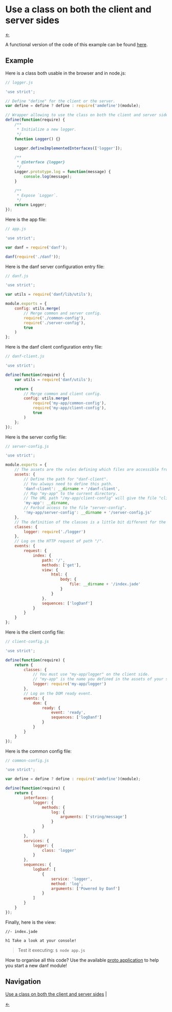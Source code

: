 Use a class on both the client and server sides
===============================================

[←](index.md)

A functional version of the code of this example can be found [here](../../test/functional/example/client-server-class).

Example
-------

Here is a class both usable in the browser and in node.js:

```javascript
// logger.js

'use strict';

// Define "define" for the client or the server.
var define = define ? define : require('amdefine')(module);

// Wrapper allowing to use the class on both the client and server sides.
define(function(require) {
    /**
     * Initialize a new logger.
     */
    function Logger() {}

    Logger.defineImplementedInterfaces(['logger']);

    /**
     * @interface {logger}
     */
    Logger.prototype.log = function(message) {
        console.log(message);
    }

    /**
     * Expose `Logger`.
     */
    return Logger;
});
```

Here is the app file:

```javascript
// app.js

'use strict';

var danf = require('danf');

danf(require('./danf'));
```

Here is the danf server configuration entry file:

```javascript
// danf.js

'use strict';

var utils = require('danf/lib/utils');

module.exports = {
    config: utils.merge(
        // Merge common and server config.
        require('./common-config'),
        require('./server-config'),
        true
    )
};
```

Here is the danf client configuration entry file:

```javascript
// danf-client.js

'use strict';

define(function(require) {
    var utils = require('danf/utils');

    return {
        // Merge common and client config.
        config: utils.merge(
            require('my-app/common-config'),
            require('my-app/client-config'),
            true
        )
    };
});
```

Here is the server config file:

```javascript
// server-config.js

'use strict';

module.exports = {
    // The assets are the rules defining which files are accessible from HTTP requests.
    assets: {
        // Define the path for "danf-client".
        // You always need to define this path.
        'danf-client': __dirname + '/danf-client',
        // Map "my-app" to the current directory.
        // The URL path "/my-app/client-config" will give the file "client-config.js".
        'my-app': __dirname,
        // Forbid access to the file "server-config".
        '!my-app/server-config': __dirname + '/server-config.js'
    },
    // The definition of the classes is a little bit different for the client and the server.
    classes: {
        logger: require('./logger')
    },
    // Log on the HTTP request of path "/".
    events: {
        request: {
            index: {
                path: '/',
                methods: ['get'],
                view: {
                    html: {
                        body: {
                            file: __dirname + '/index.jade'
                        }
                    }
                },
                sequences: ['logDanf']
            }
        }
    }
};
```

Here is the client config file:

```javascript
// client-config.js

'use strict';

define(function(require) {
    return {
        classes: {
            // You must use "my-app/logger" on the client side.
            // "my-app" is the name you defined in the assets of your server config.
            logger: require('my-app/logger')
        },
        // Log on the DOM ready event.
        events: {
            dom: {
                ready: {
                    event: 'ready',
                    sequences: ['logDanf']
                }
            }
        }
    }
});
```

Here is the common config file:

```javascript
// common-config.js

'use strict';

var define = define ? define : require('amdefine')(module);

define(function(require) {
    return {
        interfaces: {
            logger: {
                methods: {
                    log: {
                        arguments: ['string/message']
                    }
                }
            }
        },
        services: {
            logger: {
                class: 'logger'
            }
        },
        sequences: {
            logDanf: [
                {
                    service: 'logger',
                    method: 'log',
                    arguments: ['Powered by Danf']
                }
            ]
        }
    }
});
```

Finally, here is the view:

```jade
//- index.jade

h1 Take a look at your console!
```

> Test it executing: `$ node app.js`

How to organise all this code? Use the available [proto application](https://github.com/gnodi/danf-proto-app) to help you start a new danf module!

Navigation
----------

[Use a class on both the client and server sides](client-server-class.md) |

[←](index.md)